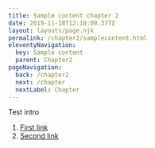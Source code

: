 ```yaml
---
title: Sample content chapter 2
date: 2019-11-18T12:18:09.377Z
layout: layouts/page.njk
permalink: /chapter2/samplecontent.html
eleventyNavigation:
  key: Sample content
  parent: Chapter2
pageNavigation:
  back: /chapter2
  next: /chapter
  nextLabel: Chapter
---
```

Test intro

1. [First link](https://www.artrabbit.com)
2. [Second link](https://www.google.com)
